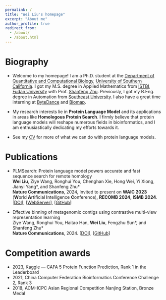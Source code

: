 ```yaml
---
permalink: /
title: "Wei Liu's homepage"
excerpt: "About me"
author_profile: true
redirect_from: 
  - /about/
  - /about.html
---
```


Biography
======
* Welcome to my homepage! I am a Ph.D. student at the [Department of Quantitative and Computational Biology](https://www.qcb-dornsife.usc.edu/), [University of Southern California](https://www.usc.edu/). I got my M.S. degree in Applied Mathematics from [ISTBI](https://istbi.fudan.edu.cn/lnen/), [Fudan University](https://www.fudan.edu.cn/en/) with Prof. [Shanfeng Zhu](https://istbi.fudan.edu.cn/lnen/info/1157/2128.htm). Previously, I got my B.Eng. degree in Automation from [Southeast University](https://www.seu.edu.cn/english/). I also have a great time interning at [ByteDance](https://www.bytedance.com/en/) and [Biomap](https://www.biomap.com/).
* My research interests lie in **Protein Language Model** and its applications in areas like **Homologous Protein Search**. I firmly believe that protein language models will reshape numerous fields in bioinformatics, and I am enthusiastically dedicating my efforts towards it.

* See my [CV](https://maovshao.github.io/files/CV.pdf) for more of what we can do with protein language models.

Publications
======
* PLMSearch: Protein language model powers accurate and fast sequence search for remote homology  
**Wei Liu**, Ziye Wang, Ronghui You, Chenghan Xie, Hong Wei, Yi Xiong, Jianyi Yang\*, and Shanfeng Zhu\*  
**Nature Communications**, 2024, Invited to present on **WAIC 2023** (**W**orld **A**rtificial **I**ntelligence **C**onference), **RECOMB 2024**, **ISMB 2024**. [[DOI](https://doi.org/10.1038/s41467-024-46808-5)], [[WebServer](https://dmiip.sjtu.edu.cn/PLMSearch)], [[GitHub](https://github.com/maovshao/PLMSearch)]

* Effective binning of metagenomic contigs using contrastive multi-view representation learning  
Ziye Wang, Ronghui You, Haitao Han, **Wei Liu**, Fengzhu Sun\*, and Shanfeng Zhu\*  
**Nature Communications**, 2024. [[DOI](https://doi.org/10.1038/s41467-023-44290-z)], [[GitHub](https://github.com/ziyewang/COMEBin)]


Competition awards
======
* 2023, Kaggle — CAFA 5 Protein Function Prediction, Rank 1 in the Leaderboard
* 2021, China Computer Federation Bioinformatics Conference Challenge 2, Rank 3
* 2018, ACM-ICPC Asian Regional Competition Nanjing Station, Bronze Medal